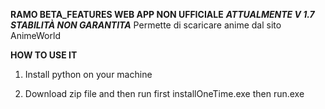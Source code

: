 **RAMO BETA_FEATURES WEB APP NON UFFICIALE** ***ATTUALMENTE V 1.7***
***STABILITÀ NON GARANTITA***
Permette di scaricare anime dal sito AnimeWorld


**HOW TO USE IT**

1) Install python on your machine

2) Download zip file and then run first installOneTime.exe then run.exe
